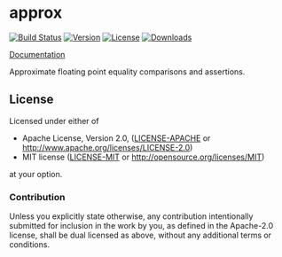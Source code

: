 # approx

[![Build Status](https://travis-ci.org/bjz/approx.svg?branch=master)](https://travis-ci.org/bjz/approx)
[![Version](https://img.shields.io/crates/v/approx.svg)](https://crates.io/crates/approx)
[![License](https://img.shields.io/crates/l/approx.svg)](https://github.com/bjz/approx/blob/master/LICENSE)
[![Downloads](https://img.shields.io/crates/d/approx.svg)](https://crates.io/crates/approx)

[Documentation](http://bjz.github.io/approx)

Approximate floating point equality comparisons and assertions.

## License

Licensed under either of

 * Apache License, Version 2.0, ([LICENSE-APACHE](LICENSE-APACHE) or http://www.apache.org/licenses/LICENSE-2.0)
 * MIT license ([LICENSE-MIT](LICENSE-MIT) or http://opensource.org/licenses/MIT)

at your option.

### Contribution

Unless you explicitly state otherwise, any contribution intentionally
submitted for inclusion in the work by you, as defined in the Apache-2.0
license, shall be dual licensed as above, without any additional terms or
conditions.
